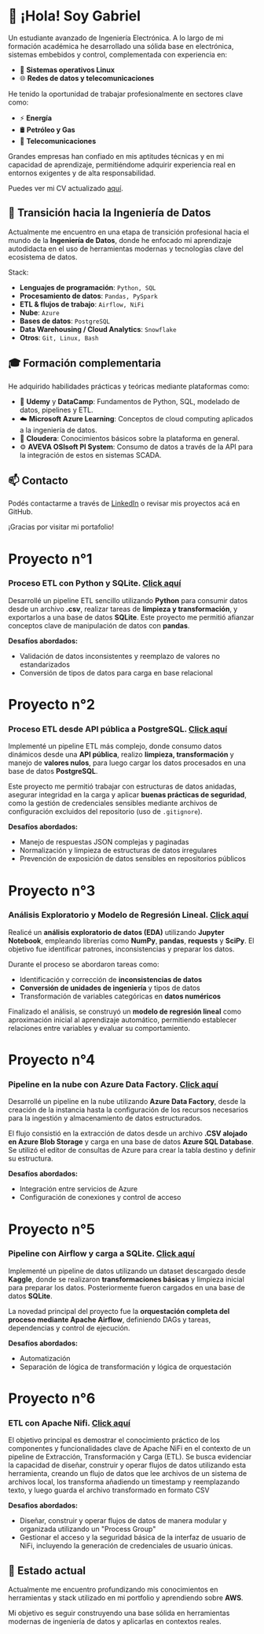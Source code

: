 # 👋 ¡Hola! Soy Gabriel

Un estudiante avanzado de Ingeniería Electrónica. A lo largo de mi formación académica he desarrollado una sólida base en electrónica, sistemas embebidos y control, complementada con experiencia en:

- 🐧 **Sistemas operativos Linux**
- 🌐 **Redes de datos y telecomunicaciones**

He tenido la oportunidad de trabajar profesionalmente en sectores clave como:

- ⚡ **Energía**
- 🛢️ **Petróleo y Gas**
- 📡 **Telecomunicaciones**

Grandes empresas han confiado en mis aptitudes técnicas y en mi capacidad de aprendizaje, permitiéndome adquirir experiencia real en entornos exigentes y de alta responsabilidad.

Puedes ver mi CV actualizado [aquí](https://drive.google.com/file/d/169QrK4D-7o7fh2g1WuR2a22TcsCeUxWs/view?usp=sharing).

## 🚀 Transición hacia la Ingeniería de Datos

Actualmente me encuentro en una etapa de transición profesional hacia el mundo de la **Ingeniería de Datos**, donde he enfocado mi aprendizaje autodidacta en el uso de herramientas modernas y tecnologías clave del ecosistema de datos.

Stack:

- **Lenguajes de programación**: `Python, SQL`  
- **Procesamiento de datos**: `Pandas, PySpark`  
- **ETL & flujos de trabajo**: `Airflow, NiFi`
- **Nube**: `Azure`  
- **Bases de datos**: `PostgreSQL`
- **Data Warehousing / Cloud Analytics**: `Snowflake`  
- **Otros**: `Git, Linux, Bash`  

## 🎓 Formación complementaria

He adquirido habilidades prácticas y teóricas mediante plataformas como:

- 📘 **Udemy** y **DataCamp**: Fundamentos de Python, SQL, modelado de datos, pipelines y ETL.
- ☁️ **Microsoft Azure Learning**: Conceptos de cloud computing aplicados a la ingeniería de datos.
- 🧠 **Cloudera**: Conocimientos básicos sobre la plataforma en general.
- ⚙️ **AVEVA OSIsoft PI System**: Consumo de datos a través de la API para la integración de estos en sistemas SCADA.

## 📫 Contacto

Podés contactarme a través de [LinkedIn](https://linkedin.com/in/gabriel-ulloa-saavedra/) o revisar mis proyectos acá en GitHub.

¡Gracias por visitar mi portafolio!

# Proyecto n°1

### Proceso ETL con Python y SQLite. [Click aquí](https://github.com/ulloa-g/etl_csv_to_sql)

Desarrollé un pipeline ETL sencillo utilizando **Python** para consumir datos desde un archivo **.csv**, realizar tareas de **limpieza y transformación**, y exportarlos a una base de datos **SQLite**. Este proyecto me permitió afianzar conceptos clave de manipulación de datos con **pandas**.

**Desafíos abordados:** 
- Validación de datos inconsistentes y reemplazo de valores no estandarizados
- Conversión de tipos de datos para carga en base relacional

# Proyecto n°2

### Proceso ETL desde API pública a PostgreSQL. [Click aquí](https://github.com/ulloa-g/etl_api_to_sql)

Implementé un pipeline ETL más complejo, donde consumo datos dinámicos desde una **API pública**, realizo **limpieza, transformación** y manejo de **valores nulos**, para luego cargar los datos procesados en una base de datos **PostgreSQL**.

Este proyecto me permitió trabajar con estructuras de datos anidadas, asegurar integridad en la carga y aplicar **buenas prácticas de seguridad**, como la gestión de credenciales sensibles mediante archivos de configuración excluidos del repositorio (uso de `.gitignore`).

**Desafíos abordados:**
- Manejo de respuestas JSON complejas y paginadas
- Normalización y limpieza de estructuras de datos irregulares
- Prevención de exposición de datos sensibles en repositorios públicos

# Proyecto n°3

### Análisis Exploratorio y Modelo de Regresión Lineal. [Click aquí](https://github.com/ulloa-g/exploratory_data_analysis)

Realicé un **análisis exploratorio de datos (EDA)** utilizando **Jupyter Notebook**, empleando librerías como **NumPy**, **pandas**, **requests** y **SciPy**. El objetivo fue identificar patrones, inconsistencias y preparar los datos.

Durante el proceso se abordaron tareas como:
- Identificación y corrección de **inconsistencias de datos**
- **Conversión de unidades de ingeniería** y tipos de datos
- Transformación de variables categóricas en **datos numéricos**

Finalizado el análisis, se construyó un **modelo de regresión lineal** como aproximación inicial al aprendizaje automático, permitiendo establecer relaciones entre variables y evaluar su comportamiento.

# Proyecto n°4

### Pipeline en la nube con Azure Data Factory. [Click aquí](https://github.com/ulloa-g/azure_datafactory)

Desarrollé un pipeline en la nube utilizando **Azure Data Factory**, desde la creación de la instancia hasta la configuración de los recursos necesarios para la ingestión y almacenamiento de datos estructurados.

El flujo consistió en la extracción de datos desde un archivo **.CSV alojado en Azure Blob Storage** y carga en una base de datos **Azure SQL Database**. Se utilizó el editor de consultas de Azure para crear la tabla destino y definir su estructura.


**Desafíos abordados:**
- Integración entre servicios de Azure
- Configuración de conexiones y control de acceso

# Proyecto n°5

### Pipeline con Airflow y carga a SQLite. [Click aquí](https://github.com/ulloa-g/etl_airflow)

Implementé un pipeline de datos utilizando un dataset descargado desde **Kaggle**, donde se realizaron **transformaciones básicas** y limpieza inicial para preparar los datos. Posteriormente fueron cargados en una base de datos **SQLite**.

La novedad principal del proyecto fue la **orquestación completa del proceso mediante Apache Airflow**, definiendo DAGs y tareas, dependencias y control de ejecución.

**Desafíos abordados:**
- Automatización
- Separación de lógica de transformación y lógica de orquestación

# Proyecto n°6

### ETL con Apache Nifi. [Click aquí](https://github.com/ulloa-g/etl_apache_nifi)

El objetivo principal es demostrar el conocimiento práctico de los componentes y funcionalidades clave de Apache NiFi en el contexto de un pipeline de Extracción, Transformación y Carga (ETL). Se busca evidenciar la capacidad de diseñar, construir y operar flujos de datos utilizando esta herramienta, creando un flujo de datos que lee archivos de un sistema de archivos local, los transforma añadiendo un timestamp y reemplazando texto, y luego guarda el archivo transformado en formato CSV

**Desafios abordados:**
- Diseñar, construir y operar flujos de datos de manera modular y organizada utilizando un "Process Group"
- Gestionar el acceso y la seguridad básica de la interfaz de usuario de NiFi, incluyendo la generación de credenciales de usuario únicas.

## 🧭 Estado actual

Actualmente me encuentro profundizando mis conocimientos en herramientas y stack utilizado en mi portfolio y aprendiendo sobre **AWS**.


Mi objetivo es seguir construyendo una base sólida en herramientas modernas de ingeniería de datos y aplicarlas en contextos reales.
